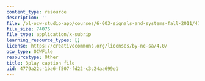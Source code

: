 ```yaml
---
content_type: resource
description: ''
file: /ol-ocw-studio-app/courses/6-003-signals-and-systems-fall-2011/4779a22c1ba6f507fd22c3c24aa699e1_2X7o37pfdp8.srt
file_size: 74076
file_type: application/x-subrip
learning_resource_types: []
license: https://creativecommons.org/licenses/by-nc-sa/4.0/
ocw_type: OCWFile
resourcetype: Other
title: 3play caption file
uid: 4779a22c-1ba6-f507-fd22-c3c24aa699e1
---
```

